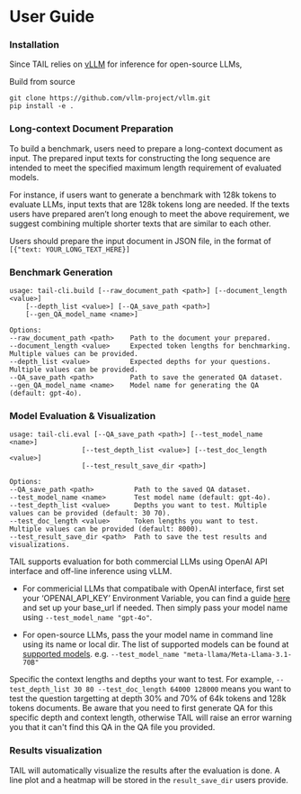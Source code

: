 # User Guide

### Installation

Since TAIL relies on [vLLM](https://docs.vllm.ai/en/latest/) for inference for open-source LLMs, 

Build from source
```
git clone https://github.com/vllm-project/vllm.git
pip install -e .  
```

###  Long-context Document Preparation

To build a benchmark, users need to prepare a long-context document as input. The prepared input texts for constructing the long sequence are intended to meet the specified maximum length requirement of evaluated models.

For instance, if users want to generate a benchmark with 128k tokens to evaluate LLMs, input texts that are 128k tokens long are needed. If the texts users have prepared aren’t long enough to meet the above requirement, we suggest combining multiple shorter texts that are similar to each other.

Users should prepare the input document in JSON file, in the format of `[{"text: YOUR_LONG_TEXT_HERE}]`
### Benchmark Generation
```
usage: tail-cli.build [--raw_document_path <path>] [--document_length <value>] 
    [--depth_list <value>] [--QA_save_path <path>] 
    [--gen_QA_model_name <name>]

Options:
--raw_document_path <path>    Path to the document your prepared.
--document_length <value>     Expected token lengths for benchmarking. Multiple values can be provided.
--depth_list <value>          Expected depths for your questions. Multiple values can be provided.
--QA_save_path <path>         Path to save the generated QA dataset.
--gen_QA_model_name <name>    Model name for generating the QA (default: gpt-4o).
```
### Model Evaluation & Visualization

```
usage: tail-cli.eval [--QA_save_path <path>] [--test_model_name <name>] 
                  [--test_depth_list <value>] [--test_doc_length <value>] 
                  [--test_result_save_dir <path>]

Options:
--QA_save_path <path>          Path to the saved QA dataset.
--test_model_name <name>       Test model name (default: gpt-4o).
--test_depth_list <value>      Depths you want to test. Multiple values can be provided (default: 30 70).
--test_doc_length <value>      Token lengths you want to test. Multiple values can be provided (default: 8000).
--test_result_save_dir <path>  Path to save the test results and visualizations.  
```

TAIL supports evaluation for both commercial LLMs using OpenAI API interface and off-line inference using vLLM. 

* For commericial LLMs that compatibale with OpenAI interface, first set your ‘OPENAI_API_KEY’ Environment Variable, you can find a guide [here](https://help.openai.com/en/articles/5112595-best-practices-for-api-key-safety) and set up your base_url if needed. Then simply pass your model name using `--test_model_name "gpt-4o"`.

* For open-source LLMs, pass the your model name in command line using its name or local dir. The list of supported models can be found at [supported models](https://docs.vllm.ai/en/stable/models/supported_models.html#supported-models). e.g.  `--test_model_name "meta-llama/Meta-Llama-3.1-70B"`

Specific the context lengths and depths your want to test. For example, `--test_depth_list 30 80 --test_doc_length 64000 128000` means you want to test the question targetting at depth 30% and 70% of 64k tokens and 128k tokens documents. Be aware that you need to first generate QA for this specific depth and context length, otherwise TAIL will raise an error warning you that it can't find this QA in the QA file you provided.

### Results visualization

TAIL will automatically visualize the results after the evaluation is done. A line plot and a heatmap will be stored in the `result_save_dir` users provide. 

